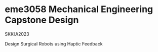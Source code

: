 # eme3058 Mechanical Engineering Capstone Design
SKKU/2023

Design Surgical Robots using Haptic Feedback
